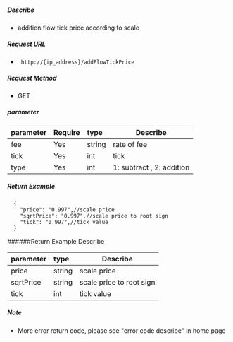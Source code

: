 
##### Describe

- addition flow tick price according to scale

##### Request URL
- ` http://{ip_address}/addFlowTickPrice`

##### Request Method
- GET

##### parameter

|parameter|Require|type|Describe|
|:----    |:---|:----- |-----   |
|fee |Yes  |string  |rate of fee|
|tick |Yes  |int  |tick|
|type |Yes  |int  |1: subtract , 2: addition|

##### Return Example

```
  {
    "price": "0.997",//scale price
	"sqrtPrice": "0.997",//scale price to root sign
	"tick": "0.997",//tick value
  }
```

######Return Example Describe

|parameter|type|Describe|
|:-----  |:-----|-----      |
|price |string   |scale price  |
|sqrtPrice |string   |scale price to root sign  |
|tick |int   |tick value  |

##### Note

- More error return code, please see "error code describe" in home page